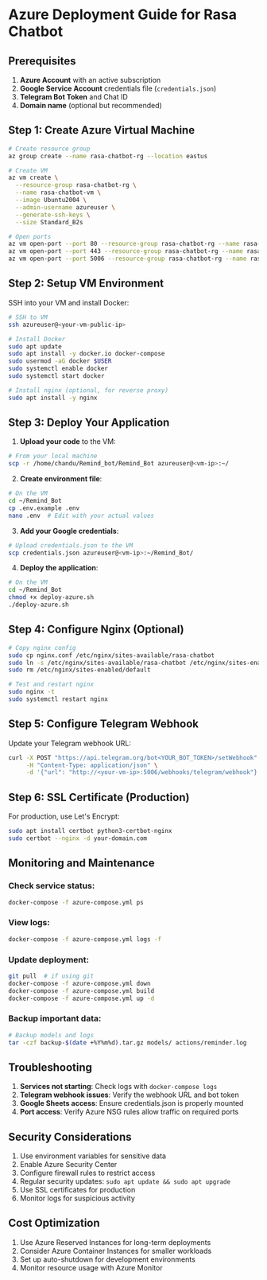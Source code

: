 # Azure Deployment Guide for Rasa Chatbot

## Prerequisites

1. **Azure Account** with an active subscription
2. **Google Service Account** credentials file (`credentials.json`)
3. **Telegram Bot Token** and Chat ID
4. **Domain name** (optional but recommended)

## Step 1: Create Azure Virtual Machine

```bash
# Create resource group
az group create --name rasa-chatbot-rg --location eastus

# Create VM
az vm create \
  --resource-group rasa-chatbot-rg \
  --name rasa-chatbot-vm \
  --image Ubuntu2004 \
  --admin-username azureuser \
  --generate-ssh-keys \
  --size Standard_B2s

# Open ports
az vm open-port --port 80 --resource-group rasa-chatbot-rg --name rasa-chatbot-vm
az vm open-port --port 443 --resource-group rasa-chatbot-rg --name rasa-chatbot-vm
az vm open-port --port 5006 --resource-group rasa-chatbot-rg --name rasa-chatbot-vm
```

## Step 2: Setup VM Environment

SSH into your VM and install Docker:

```bash
# SSH to VM
ssh azureuser@<your-vm-public-ip>

# Install Docker
sudo apt update
sudo apt install -y docker.io docker-compose
sudo usermod -aG docker $USER
sudo systemctl enable docker
sudo systemctl start docker

# Install nginx (optional, for reverse proxy)
sudo apt install -y nginx
```

## Step 3: Deploy Your Application

1. **Upload your code** to the VM:
```bash
# From your local machine
scp -r /home/chandu/Remind_bot/Remind_Bot azureuser@<vm-ip>:~/
```

2. **Create environment file**:
```bash
# On the VM
cd ~/Remind_Bot
cp .env.example .env
nano .env  # Edit with your actual values
```

3. **Add your Google credentials**:
```bash
# Upload credentials.json to the VM
scp credentials.json azureuser@<vm-ip>:~/Remind_Bot/
```

4. **Deploy the application**:
```bash
# On the VM
cd ~/Remind_Bot
chmod +x deploy-azure.sh
./deploy-azure.sh
```

## Step 4: Configure Nginx (Optional)

```bash
# Copy nginx config
sudo cp nginx.conf /etc/nginx/sites-available/rasa-chatbot
sudo ln -s /etc/nginx/sites-available/rasa-chatbot /etc/nginx/sites-enabled/
sudo rm /etc/nginx/sites-enabled/default

# Test and restart nginx
sudo nginx -t
sudo systemctl restart nginx
```

## Step 5: Configure Telegram Webhook

Update your Telegram webhook URL:

```bash
curl -X POST "https://api.telegram.org/bot<YOUR_BOT_TOKEN>/setWebhook" \
     -H "Content-Type: application/json" \
     -d '{"url": "http://<your-vm-ip>:5006/webhooks/telegram/webhook"}'
```

## Step 6: SSL Certificate (Production)

For production, use Let's Encrypt:

```bash
sudo apt install certbot python3-certbot-nginx
sudo certbot --nginx -d your-domain.com
```

## Monitoring and Maintenance

### Check service status:
```bash
docker-compose -f azure-compose.yml ps
```

### View logs:
```bash
docker-compose -f azure-compose.yml logs -f
```

### Update deployment:
```bash
git pull  # if using git
docker-compose -f azure-compose.yml down
docker-compose -f azure-compose.yml build
docker-compose -f azure-compose.yml up -d
```

### Backup important data:
```bash
# Backup models and logs
tar -czf backup-$(date +%Y%m%d).tar.gz models/ actions/reminder.log
```

## Troubleshooting

1. **Services not starting**: Check logs with `docker-compose logs`
2. **Telegram webhook issues**: Verify the webhook URL and bot token
3. **Google Sheets access**: Ensure credentials.json is properly mounted
4. **Port access**: Verify Azure NSG rules allow traffic on required ports

## Security Considerations

1. Use environment variables for sensitive data
2. Enable Azure Security Center
3. Configure firewall rules to restrict access
4. Regular security updates: `sudo apt update && sudo apt upgrade`
5. Use SSL certificates for production
6. Monitor logs for suspicious activity

## Cost Optimization

1. Use Azure Reserved Instances for long-term deployments
2. Consider Azure Container Instances for smaller workloads
3. Set up auto-shutdown for development environments
4. Monitor resource usage with Azure Monitor